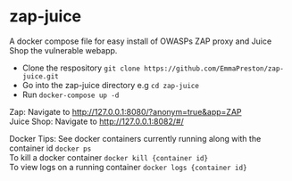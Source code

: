 # zap-juice
A docker compose file for easy install of OWASPs ZAP proxy and Juice Shop the vulnerable webapp.

- Clone the respository ```git clone https://github.com/EmmaPreston/zap-juice.git ```
- Go into the zap-juice directory e.g ```cd zap-juice```
- Run ```docker-compose up -d```

Zap: Navigate to http://127.0.0.1:8080/?anonym=true&app=ZAP \
Juice Shop: Navigate to http://127.0.0.1:8082/#/

Docker Tips:
See docker containers currently running along with the container id ```docker ps``` \
To kill a docker container ```docker kill {container id}```  \
To view logs on a running container ```docker logs {container id}``` 
